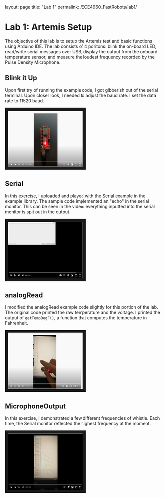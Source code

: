 layout: page
title: "Lab 1"
permalink: /ECE4960_FastRobots/lab1/

# Lab 1: Artemis Setup
The objective of this lab is to setup the Artemis test and basic functions using Arduino IDE. The lab consists of 4 poritons: blink the on-board LED, read/write serial messages over USB, display the output from the onboard temperature sensor, and measure the loudest frequency recorded by the Pulse Density Microphone.

## Blink it Up
Upon first try of running the example code, I got gibberish out of the serial terminal. Upon closer look, I needed to adjust the baud rate. I set the data rate to 11520 baud.  

<a href="http://www.youtube.com/watch?feature=player_embedded&v=eadPQF2dCEc
" target="_blank"><img src="assets/img/lab1-1_thumbnail.PNG" 
alt="LINK TO BLINK IT UP DEMO " width="240" height="180" border="10" /></a>

## Serial
In this exercise, I uploaded and played with the Serial example in the example library. The sample code implemented an "echo" in the serial monitor. This can be seen in the video: everything inputted into the serial monitor is spit out in the output. 

<a href="http://www.youtube.com/watch?feature=player_embedded&v=xdYVA7F4jBg
" target="_blank"><img src="assets/img/lab1-2_thumbnail.PNG" 
alt="LINK TO SERIAL DEMO " width="240" height="180" border="10" /></a>

## analogRead
I modified the analogRead example code slightly for this portion of the lab. The original code printed the raw temperature and the voltage. I printed the output of `getTempDegF()`, a function that computes the temperature in Fahrenheit.

<a href="http://www.youtube.com/watch?feature=player_embedded&v=r0MlJ71Jgh8
" target="_blank"><img src="assets/img/lab1-3_thumbnail.PNG" 
alt="LINK TO ANALOGREAD DEMO " width="240" height="180" border="10" /></a>

## MicrophoneOutput
In this exercise, I demonstrated a few different frequencies of whistle. Each time, the Serial monitor reflected the highest frequency at the moment.  

<a href="http://www.youtube.com/watch?feature=player_embedded&v=ODJzT7hk7tw
" target="_blank"><img src="assets/img/lab1-4_thumbnail.PNG" 
alt="LINK TO MICROPHONEOUTPUT DEMO " width="240" height="180" border="10" /></a>